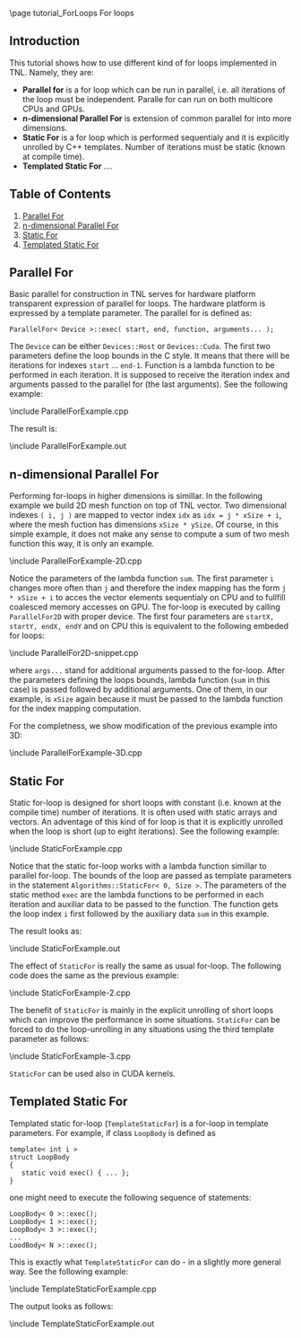 \page tutorial_ForLoops For loops

## Introduction

This tutorial shows how to use different kind of for loops implemented in TNL. Namely, they are:

* **Parallel for** is a for loop which can be run in parallel, i.e. all iterations of the loop must be independent. Paralle for can run on both multicore CPUs and GPUs.
* **n-dimensional Parallel For** is extension of common parallel for into more dimensions.
* **Static For** is a for loop which is performed sequentialy and it is explicitly unrolled by C++ templates. Number of iterations must be static (known at compile time).
* **Templated Static For** ....

## Table of Contents
1. [Parallel For](#parallel_for)
2. [n-dimensional Parallel For](#n_dimensional_parallel_for)
3. [Static For](#static_for)
4. [Templated Static For](#templated_static_for)

## Parallel For<a name="parallel_for"></a>

Basic parallel for construction in TNL serves for hardware platform transparent expression of parallel for loops. The hardware platform is expressed by a template parameter. The parallel for is defined as:

```
ParallelFor< Device >::exec( start, end, function, arguments... );
```

The `Device` can be either `Devices::Host` or `Devices::Cuda`. The first two parameters define the loop bounds in the C style. It means that there will be iterations for indexes `start` ... `end-1`. Function is a lambda function to be performed in each iteration. It is supposed to receive the iteration index and arguments passed to the parallel for (the last arguments). See the following example:

\include ParallelForExample.cpp

The result is:

\include ParallelForExample.out 

## n-dimensional Parallel For<a name="n_dimensional_parallel_for"></a>

Performing for-loops in higher dimensions is simillar. In the following example we build 2D mesh function on top of TNL vector. Two dimensional indexes `( i, j )` are mapped to vector index `idx` as `idx = j * xSize + i`, where the mesh fuction has dimensions `xSize * ySize`. Of course, in this simple example, it does not make any sense to compute a sum of two mesh function this way, it is only an example.

\include ParallelForExample-2D.cpp

Notice the parameters of the lambda function `sum`. The first parameter `i` changes more often than `j` and therefore the index mapping has the form `j * xSize + i` to acces the vector elements sequentialy on CPU and to fullfill coalesced memory accesses on GPU. The for-loop is executed by calling `ParallelFor2D` with proper device. The first four parameters are `startX, startY, endX, endY` and on CPU this is equivalent to the following embeded for loops:

\include ParallelFor2D-snippet.cpp

where `args...` stand for additional arguments passed to the for-loop. After the parameters defining the loops bounds, lambda function (`sum` in this case) is passed followed by additional arguments. One of them, in our example, is `xSize` again because it must be passed to the lambda function for the index mapping computation.

For the completness, we show modification of the previous example into 3D:

\include ParallelForExample-3D.cpp

## Static For<a name="static_for"></a>

Static for-loop is designed for short loops with constant (i.e. known at the compile time) number of iterations. It is often used with static arrays and vectors. An adventage of this kind of for loop is that it is explicitly unrolled when the loop is short (up to eight iterations). See the following example:

\include StaticForExample.cpp

Notice that the static for-loop works with a lambda function simillar to parallel for-loop. The bounds of the loop are passed as template parameters in the statement `Algorithms::StaticFor< 0, Size >`. The parameters of the static method `exec` are the lambda functions to be performed in each iteration and auxiliar data to be passed to the function. The function gets the loop index `i` first followed by the auxiliary data `sum` in this example. 

The result looks as:

\include StaticForExample.out

The effect of `StaticFor` is really the same as usual for-loop. The following code does the same as the previous example:

\include StaticForExample-2.cpp

The benefit of `StaticFor` is mainly in the explicit unrolling of short loops which can improve the performance in some situations. `StaticFor` can be forced to do the loop-unrolling in any situations using the third template parameter as follows:

\include StaticForExample-3.cpp

`StaticFor` can be used also in CUDA kernels.

## Templated Static For<a name="templated_static_for"></a>

Templated static for-loop (`TemplateStaticFor`) is a for-loop in template parameters. For example, if class `LoopBody` is defined as

```
template< int i >
struct LoopBody
{
   static void exec() { ... };
}
```

one might need to execute the following sequence of statements:

```
LoopBody< 0 >::exec();
LoopBody< 1 >::exec();
LoopBody< 3 >::exec();
...
LoodBody< N >::exec();
```

This is exactly what `TemplateStaticFor` can do - in a slightly more general way. See the following example:

\include TemplateStaticForExample.cpp

The output looks as follows:

\include TemplateStaticForExample.out

